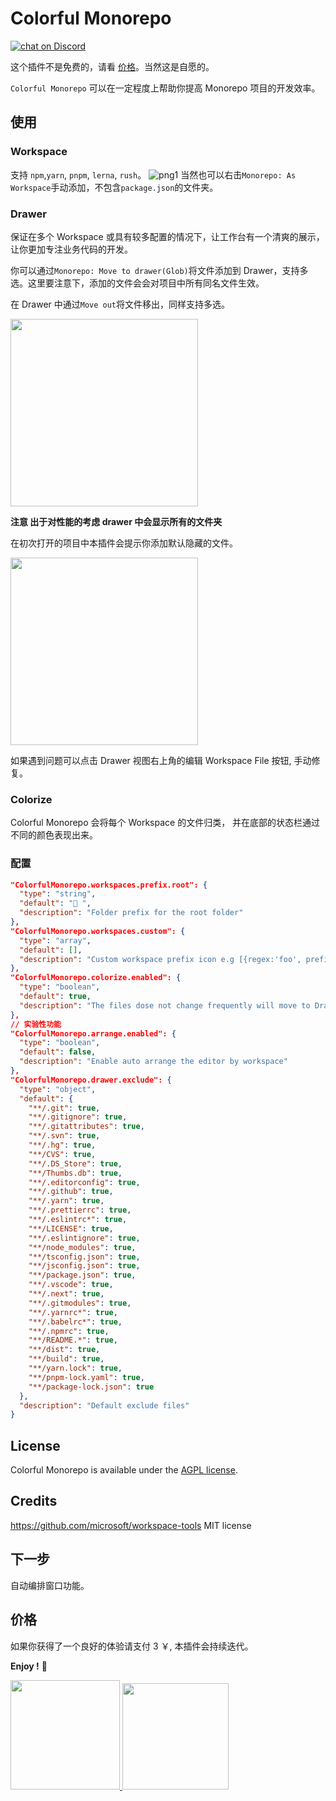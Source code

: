 # Colorful Monorepo

 <a href="https://github.com/deskbtm/colorful-monorepo/issues">
      <img src="https://img.shields.io/bitbucket/issues/deskbtm/colorful-monorepo?style=flat" alt="chat on Discord">
</a>

这个插件不是免费的，请看 [价格](#价格)。当然这是自愿的。

`Colorful Monorepo` 可以在一定程度上帮助你提高 Monorepo 项目的开发效率。

## 使用

### Workspace

支持 `npm`,`yarn`, `pnpm`, `lerna`, `rush`。
![png1](https://s2.loli.net/2022/05/16/PV1iEJAOf3KS8yC.gif)
当然也可以右击`Monorepo: As Workspace`手动添加，不包含`package.json`的文件夹。

### Drawer

保证在多个 Workspace 或具有较多配置的情况下，让工作台有一个清爽的展示，让你更加专注业务代码的开发。

你可以通过`Monorepo: Move to drawer(Glob)`将文件添加到 Drawer，支持多选。这里要注意下，添加的文件会会对项目中所有同名文件生效。

在 Drawer 中通过`Move out`将文件移出，同样支持多选。

<a href="https://sm.ms/image/6aqes9G8UjCbK4z" target="_blank"><img width="300" src="https://s2.loli.net/2022/05/16/6aqes9G8UjCbK4z.gif" ></a>

**注意 出于对性能的考虑 drawer 中会显示所有的文件夹**

在初次打开的项目中本插件会提示你添加默认隐藏的文件。

<a href="https://sm.ms/image/7UVxQepwirJk9tW" target="_blank"><img width="300" src="https://s2.loli.net/2022/05/16/7UVxQepwirJk9tW.png" ></a>

如果遇到问题可以点击 Drawer 视图右上角的编辑 Workspace File 按钮, 手动修复。

### Colorize

Colorful Monorepo 会将每个 Workspace 的文件归类， 并在底部的状态栏通过不同的颜色表现出来。

### 配置

```json
"ColorfulMonorepo.workspaces.prefix.root": {
  "type": "string",
  "default": "🌱 ",
  "description": "Folder prefix for the root folder"
},
"ColorfulMonorepo.workspaces.custom": {
  "type": "array",
  "default": [],
  "description": "Custom workspace prefix icon e.g [{regex:'foo', prefix:'🥳 '}, {regex:'bar', prefix:' 🖖🏻'}]"
},
"ColorfulMonorepo.colorize.enabled": {
  "type": "boolean",
  "default": true,
  "description": "The files dose not change frequently will move to Drawer"
},
// 实验性功能
"ColorfulMonorepo.arrange.enabled": {
  "type": "boolean",
  "default": false,
  "description": "Enable auto arrange the editor by workspace"
},
"ColorfulMonorepo.drawer.exclude": {
  "type": "object",
  "default": {
    "**/.git": true,
    "**/.gitignore": true,
    "**/.gitattributes": true,
    "**/.svn": true,
    "**/.hg": true,
    "**/CVS": true,
    "**/.DS_Store": true,
    "**/Thumbs.db": true,
    "**/.editorconfig": true,
    "**/.github": true,
    "**/.yarn": true,
    "**/.prettierrc": true,
    "**/.eslintrc*": true,
    "**/LICENSE": true,
    "**/.eslintignore": true,
    "**/node_modules": true,
    "**/tsconfig.json": true,
    "**/jsconfig.json": true,
    "**/package.json": true,
    "**/.vscode": true,
    "**/.next": true,
    "**/.gitmodules": true,
    "**/.yarnrc*": true,
    "**/.babelrc*": true,
    "**/.npmrc": true,
    "**/README.*": true,
    "**/dist": true,
    "**/build": true,
    "**/yarn.lock": true,
    "**/pnpm-lock.yaml": true,
    "**/package-lock.json": true
  },
  "description": "Default exclude files"
}

```

## License

Colorful Monorepo is available under the [AGPL license](https://github.com/deskbtm/colorful-monorepo/blob/main/LICENSE).

## Credits

https://github.com/microsoft/workspace-tools MIT license

## 下一步

自动编排窗口功能。

## 价格

如果你获得了一个良好的体验请支付 3 ￥, 本插件会持续迭代。

**Enjoy !** 🖖

<div>
<a href="https://www.buymeacoffee.com/Nawbc">
  <img src="https://s2.loli.net/2022/04/15/54EHkb2fCrBoFua.png" width="175"/>
</a>
<img width="170" src="https://s2.loli.net/2022/05/16/ikM3QeuOAWaP4dR.jpg">
</div>
